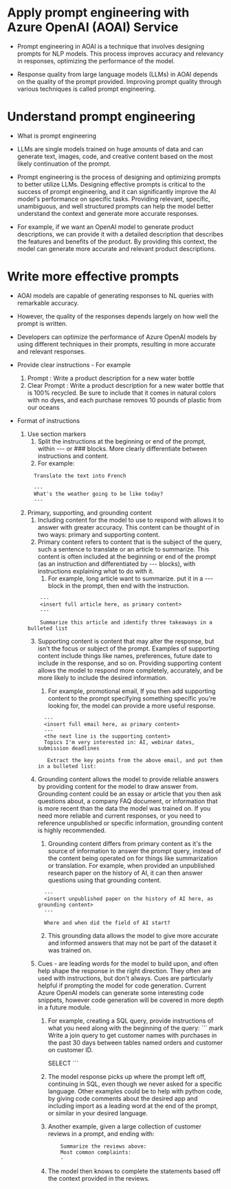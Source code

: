 # Apply prompt engineering with Azure OpenAI (AOAI) Service

* Prompt engineering in AOAI is a technique that involves designing prompts for NLP models. This process improves accuracy and relevancy in responses, optimizing the performance of the model.

* Response quality from large language models (LLMs) in AOAI depends on the quality of the prompt provided. Improving prompt quality through various techniques is called prompt engineering.

# Understand prompt engineering
* What is prompt engineering
* LLMs are single models trained on huge amounts of data and can generate text, images, code, and creative content based on the most likely continuation of the prompt.

* Prompt engineering is the process of designing and optimizing prompts to better utilize LLMs. Designing effective prompts is critical to the success of prompt engineering, and it can significantly improve the AI model's performance on specific tasks. Providing relevant, specific, unambiguous, and well structured prompts can help the model better understand the context and generate more accurate responses.

 * For example, if we want an OpenAI model to generate product descriptions, we can provide it with a detailed description that describes the features and benefits of the product. By providing this context, the model can generate more accurate and relevant product descriptions.

# Write more effective prompts
* AOAI models are capable of generating responses to NL queries with remarkable accuracy. 
* However, the quality of the responses depends largely on how well the prompt is written. 
* Developers can optimize the performance of Azure OpenAI models by using different techniques in their prompts, resulting in more accurate and relevant responses.

* Provide clear instructions - For example 
    1. Prompt : Write a product description for a new water bottle
    2. Clear Prompt : Write a product description for a new water bottle that is 100% recycled. Be sure to include that
it comes in natural colors with no dyes, and each purchase removes 10 pounds of plastic from our oceans

* Format of instructions 
    1. Use section markers
        1. Split the instructions at the beginning or end of the prompt, within --- or ### blocks. More clearly differentiate between instructions and content. 
        2. For example:
          ``` mark
            Translate the text into French

            ---
            What's the weather going to be like today?
            ---
          ```
    2. Primary, supporting, and grounding content
        1. Including content for the model to use to respond with allows it to answer with greater accuracy. This content can be thought of in two ways: primary and supporting content.
        2. Primary content refers to content that is the subject of the query, such a sentence to translate or an article to summarize. This content is often included at the beginning or end of the prompt (as an instruction and differentiated by --- blocks), with instructions explaining what to do with it.
            1. For example, long article want to summarize. put it in a --- block in the prompt, then end with the instruction.
          ``` mark
              ---
              <insert full article here, as primary content>
              ---

              Summarize this article and identify three takeaways in a bulleted list
          ```
        3. Supporting content is content that may alter the response, but isn't the focus or subject of the prompt. Examples of supporting content include things like names, preferences, future date to include in the response, and so on. Providing supporting content allows the model to respond more completely, accurately, and be more likely to include the desired information.
            1. For example, promotional email, If you then add supporting content to the prompt specifying something specific you're looking for, the model can provide a more useful response. 
              ``` mark
                ---
                <insert full email here, as primary content>
                ---
                <the next line is the supporting content>
                Topics I'm very interested in: AI, webinar dates, submission deadlines

                 Extract the key points from the above email, and put them in a bulleted list:
              ```
        4. Grounding content allows the model to provide reliable answers by providing content for the model to draw answer from. Grounding content could be an essay or article that you then ask questions about, a company FAQ document, or information that is more recent than the data the model was trained on. If you need more reliable and current responses, or you need to reference unpublished or specific information, grounding content is highly recommended.
            1. Grounding content differs from primary content as it's the source of information to answer the prompt query, instead of the content being operated on for things like summarization or translation. For example, when provided an unpublished research paper on the history of AI, it can then answer questions using that grounding content.
              ``` mark
                ---
                <insert unpublished paper on the history of AI here, as grounding content>
                ---

                Where and when did the field of AI start?
              ```  
            2. This grounding data allows the model to give more accurate and informed answers that may not be part of the dataset it was trained on.

        5. Cues  - are leading words for the model to build upon, and often help shape the response in the right direction. They often are used with instructions, but don't always. Cues are particularly helpful if prompting the model for code generation. Current Azure OpenAI models can generate some interesting code snippets, however code generation will be covered in more depth in a future module.
              1. For example, creating a SQL query, provide instructions of what you need along with the beginning of the query:
                ``` mark
                    Write a join query to get customer names with purchases in the past 30 days between tables named orders and customer on customer ID. 

                    SELECT
                ```
              2. The model response picks up where the prompt left off, continuing in SQL, even though we never asked for a specific language. Other examples could be to help with python code, by giving code comments about the desired app and including import as a leading word at the end of the prompt, or similar in your desired language.
              3. Another example, given a large collection of customer reviews in a prompt, and ending with:
                  ``` mark
                      Summarize the reviews above:
                      Most common complaints:
                      -
                  ```    
              4. The model then knows to complete the statements based off the context provided in the reviews.
